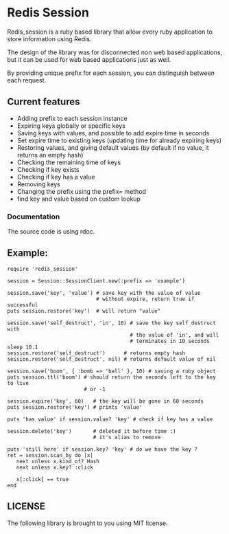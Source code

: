 # Redis Session 

Redis\_session is a ruby based library that allow every ruby application to 
store information using Redis.

The design of the library was for disconnected non web based applications, but
it can be used for web based applications just as well.

By providing unique prefix for each session, you can distinguish between each 
request.

## Current features

 * Adding prefix to each session instance
 * Expiring keys globally or specific keys
 * Saving keys with values, and possible to add expire time in seconds
 * Set expire time to existing keys (updating time for already expiring keys)
 * Restoring values, and giving default values (by default if no value, 
   it returns an empty hash)
 * Checking the remaining time of keys
 * Checking if key exists
 * Checking if key has a value
 * Removing keys
 * Changing the prefix using the prefix= method
 * find key and value based on custom lookup

### Documentation

 The source code is using rdoc.

Example:
--------
    require 'redis_session'

    session = Session::SessionClient.new(:prefix => 'example')

    session.save('key', 'value') # save key with the value of value 
                                 # without expire, return true if successful
    puts session.restore('key')  # will return "value"

    session.save('self_destruct', 'in', 10) # save the key self_destruct with 
                                            # the value of 'in', and will 
                                            # terminates in 10 seconds
    sleep 10.1
    session.restore('self_destruct')      # returns empty hash
    session.restore('self_destruct', nil) # returns default value of nil

    session.save('boom', { :bomb => 'ball' }, 10) # saving a ruby object
    puts session.ttl('boom') # should return the seconds left to the key to live
                             # or -1

    session.expire('key', 60)   # the key will be gone in 60 seconds
    puts session.restore('key') # prints 'value'

    puts 'has value' if session.value? 'key' # check if key has a value

    session.delete('key')       # deleted it before time :)
                                # it's alias to remove

    puts 'still here' if session.key? 'key' # do we have the key ?
    ret = session.scan_by do |x|
       next unless x.kind_of? Hash
       next unless x.key? :click
   
       x[:click] == true
    end

LICENSE
-------
The following library is brought to you using MIT license.

